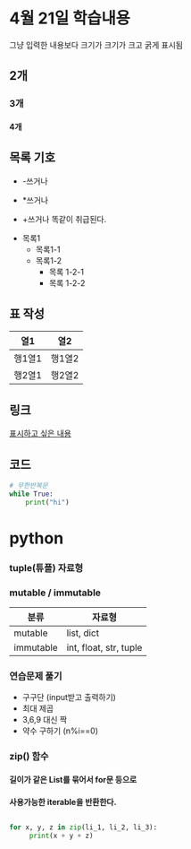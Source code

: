 # 4월 21일 학습내용
그냥 입력한 내용보다 크기가 크기가 크고 굵게 표시됨
## 2개
### 3개
#### 4개
## 목록 기호
- -쓰거나
* *쓰거나
+ +쓰거나
똑같이 취급된다.
- 목록1
    * 목록1-1
    + 목록1-2
        - 목록 1-2-1
        + 목록 1-2-2
## 표 작성
 열1 | 열2
----|----
행1열1|행1열2
행2열1|행2열2
## 링크
[표시하고 싶은 내용](링크)

## 코드
```python
# 무한반복문
while True:
    print("hi")
```

# python
### tuple(튜플) 자료형
### mutable / immutable
분류 | 자료형
--------|-----
mutable | list, dict
immutable | int, float, str, tuple

### 연습문제 풀기
- 구구단 (input받고 출력하기)
- 최대 제곱
- 3,6,9 대신 짝
- 약수 구하기 (n%i==0)
### zip() 함수

#### 길이가 같은 List를 묶어서 for문 등으로
#### 사용가능한 iterable을 반환한다.

##
``` python
for x, y, z in zip(li_1, li_2, li_3):
     print(x + y + z)
```
